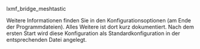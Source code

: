 lxmf_bridge_meshtastic

Weitere Informationen finden Sie in den Konfigurationsoptionen (am Ende der Programmdateien). 
Alles Weitere ist dort kurz dokumentiert. 
Nach dem ersten Start wird diese Konfiguration als Standardkonfiguration in der entsprechenden Datei angelegt.